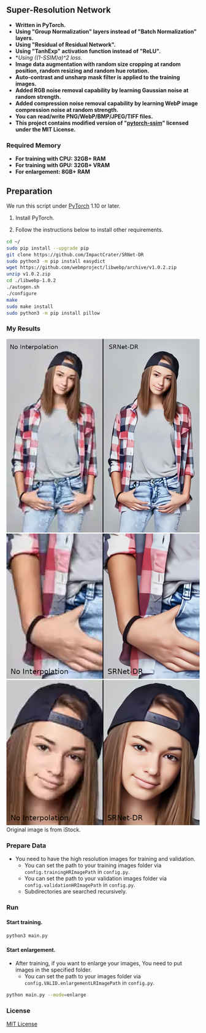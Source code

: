 ## Super-Resolution Network
- **Written in PyTorch.**
- **Using "Group Normalization" layers instead of "Batch Normalization" layers.**
- **Using "Residual of Residual Network".**
- **Using "TanhExp" activation function instead of "ReLU".**
- **Using ((1-SSIM)*a)^2 loss.**
- **Image data augmentation with random size cropping at random position, random resizing and random hue rotation.**
- **Auto-contrast and unsharp mask filter is applied to the training images.**
- **Added RGB noise removal capability by learning Gaussian noise at random strength.**
- **Added compression noise removal capability by learning WebP image compression noise at random strength.**
- **You can read/write PNG/WebP/BMP/JPEG/TIFF files.**
- **This project contains modified version of "[pytorch-ssim](https://github.com/Po-Hsun-Su/pytorch-ssim)" licensed under the MIT License.**

### Required Memory
- **For training with CPU: 32GB+ RAM**
- **For training with GPU: 32GB+ VRAM**
- **For enlargement: 8GB+ RAM**

## Preparation

We run this script under [PyTorch](https://pytorch.org/) 1.10 or later.

1. Install PyTorch.

1. Follow the instructions below to install other requirements.
```bash
cd ~/
sudo pip install --upgrade pip
git clone https://github.com/ImpactCrater/SRNet-DR
sudo python3 -m pip install easydict
wget https://github.com/webmproject/libwebp/archive/v1.0.2.zip
unzip v1.0.2.zip
cd ./libwebp-1.0.2
./autogen.sh
./configure
make
sudo make install
sudo python3 -m pip install pillow
```

### My Results

<div align="center">
	<img src="img/SRNet-DR-Comparison-1-label-1.png"/>
</div>
</a>

<div align="center">
	<img src="img/SRNet-DR-Comparison-2-label-1.png"/>
</div>
</a>

<div align="center">
	<img src="img/SRNet-DR-Comparison-3-label-1.png"/>
</div>
</a>
Original image is from iStock.

### Prepare Data

 - You need to have the high resolution images for training and validation.
   -  You can set the path to your training images folder via `config.trainingHRImagePath` in `config.py`.
   -  You can set the path to your validation images folder via `config.validationHRImagePath` in `config.py`.
   -  Subdirectories are searched recursively.

### Run

#### Start training.

```bash
python3 main.py
```
#### Start enlargement.
 - After training, if you want to enlarge your images, You need to put images in the specified folder.
   -  You can set the path to your images folder via `config.VALID.enlargementLRImagePath` in `config.py`.
  

```bash
python main.py --mode=enlarge 
```

### License
[MIT License](https://github.com/ImpactCrater/SRNet-D/blob/master/LICENSE.txt)
